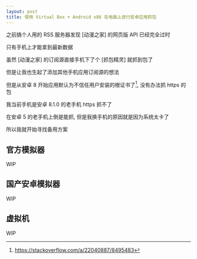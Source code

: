 ```yaml
---
layout: post
title: 使用 Virtual Box + Android x86 在电脑上进行安卓应用抓包
---
```


之前搞个人用的 RSS 服务器发现 [动漫之家] 的网页版 API 已经完全过时

只有手机上才能拿到最新数据

虽然 [动漫之家] 的订阅源直接手机下了个 [抓包精灵] 就抓到包了

但是让我也生起了添加其他手机应用订阅源的想法

但是从安卓 8 开始应用默认为不信任用户安装的根证书了[^1], 没有办法抓 https 的包

我当前手机是安卓 8.1.0 的老手机 https 抓不了

在安卓 5 的老手机上倒是能抓, 但是我换手机的原因就是因为系统太卡了

所以我就开始寻找备用方案

## 官方模拟器

WIP

## 国产安卓模拟器

WIP

## 虚拟机

WIP

[^1]: <https://stackoverflow.com/a/22040887/8495483>
